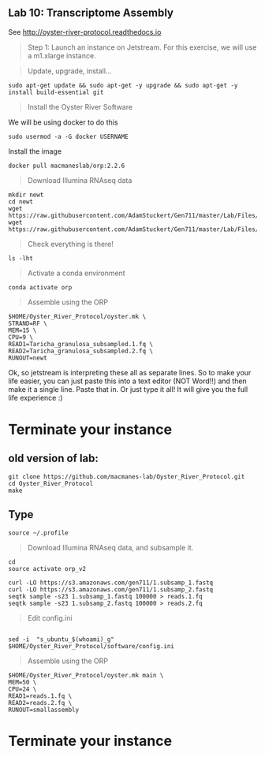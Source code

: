 Lab 10: Transcriptome Assembly
--

See http://oyster-river-protocol.readthedocs.io

> Step 1: Launch an instance on Jetstream. For this exercise, we will use a m1.xlarge instance.

> Update, upgrade, install...

```
sudo apt-get update && sudo apt-get -y upgrade && sudo apt-get -y install build-essential git
```

> Install the Oyster River Software

We will be using docker to do this

```
sudo usermod -a -G docker USERNAME
```

Install the image

```
docker pull macmaneslab/orp:2.2.6
```

> Download Illumina RNAseq data

```
mkdir newt
cd newt
wget https://raw.githubusercontent.com/AdamStuckert/Gen711/master/Lab/Files/Taricha_granulosa_subsampled.1.fq
wget https://raw.githubusercontent.com/AdamStuckert/Gen711/master/Lab/Files/Taricha_granulosa_subsampled.2.fq
```

>Check everything is there!

```
ls -lht
```

> Activate a conda environment

```
conda activate orp
```

> Assemble using the ORP

```
$HOME/Oyster_River_Protocol/oyster.mk \
STRAND=RF \
MEM=15 \
CPU=9 \   
READ1=Taricha_granulosa_subsampled.1.fq \
READ2=Taricha_granulosa_subsampled.2.fq \
RUNOUT=newt
```

Ok, so jetstream is interpreting these all as separate lines. So to make your life easier, you can just paste this into a text editor (NOT Word!!) and then make it a single line. Paste that in. Or just type it all! It will give you the full life experience :)

# Terminate your instance

old version of lab:
------------------------------------------------------------------------------------------------------

```
git clone https://github.com/macmanes-lab/Oyster_River_Protocol.git
cd Oyster_River_Protocol
make
```
## Type

```
source ~/.profile
```

> Download Illumina RNAseq data, and subsample it.

```
cd
source activate orp_v2

curl -LO https://s3.amazonaws.com/gen711/1.subsamp_1.fastq
curl -LO https://s3.amazonaws.com/gen711/1.subsamp_2.fastq
seqtk sample -s23 1.subsamp_1.fastq 100000 > reads.1.fq
seqtk sample -s23 1.subsamp_2.fastq 100000 > reads.2.fq
```

> Edit config.ini

```

sed -i  "s_ubuntu_$(whoami)_g" $HOME/Oyster_River_Protocol/software/config.ini
```

> Assemble using the ORP

```
$HOME/Oyster_River_Protocol/oyster.mk main \
MEM=50 \
CPU=24 \
READ1=reads.1.fq \
READ2=reads.2.fq \
RUNOUT=smallassembly
 ```
# Terminate your instance
